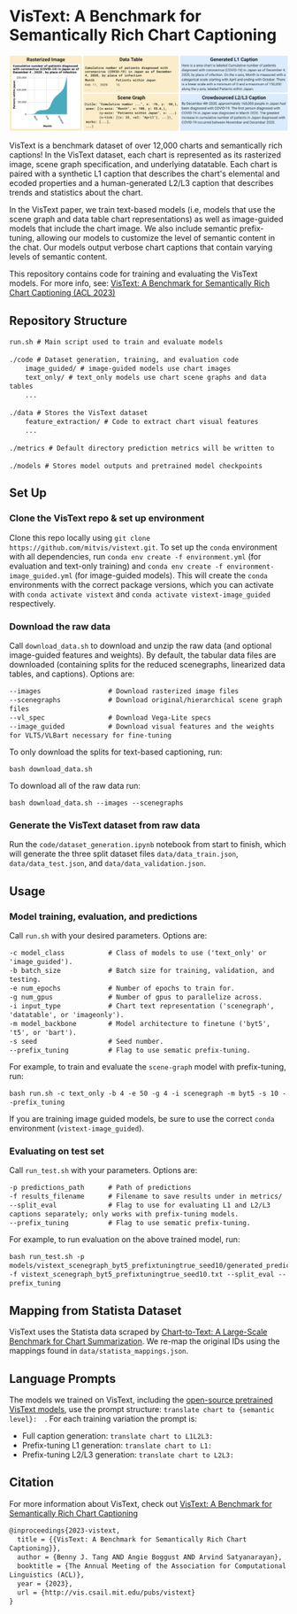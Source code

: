 # VisText: A Benchmark for Semantically Rich Chart Captioning
![Teaser image](teaser.png)

VisText is a benchmark dataset of over 12,000 charts and semantically rich captions! In the VisText dataset, each chart is represented as its rasterized image, scene graph specification, and underlying datatable. Each chart is paired with a synthetic L1 caption that describes the chart's elemental and ecoded properties and a human-generated L2/L3 caption that describes trends and statistics about the chart.

In the VisText paper, we train text-based models (i.e, models that use the scene graph and data table chart representations) as well as image-guided models that include the chart image. We also include semantic prefix-tuning, allowing our models to customize the level of semantic content in the chat. Our models output verbose chart captions that contain varying levels of semantic content.

This repository contains code for training and evaluating the VisText models. For more info, see: [VisText: A Benchmark for Semantically Rich Chart Captioning (ACL 2023)](https://vis.csail.mit.edu/vistext/)

## Repository Structure
```
run.sh # Main script used to train and evaluate models

./code # Dataset generation, training, and evaluation code
    image_guided/ # image-guided models use chart images
    text_only/ # text_only models use chart scene graphs and data tables
    ...
    
./data # Stores the VisText dataset
    feature_extraction/ # Code to extract chart visual features
    ...

./metrics # Default directory prediction metrics will be written to
    
./models # Stores model outputs and pretrained model checkpoints
```

## Set Up
### Clone the VisText repo & set up environment
Clone this repo locally using `git clone https://github.com/mitvis/vistext.git`.
To set up the `conda` environment with all dependencies, run `conda env create -f environment.yml` (for evaluation and text-only training) and `conda env create -f environment-image_guided.yml` (for image-guided models).
This will create the `conda` environments with the correct package versions, which you can activate with `conda activate vistext` and `conda activate vistext-image_guided` respectively.

### Download the raw data
Call `download_data.sh` to download and unzip the raw data (and optional image-guided features and weights). By default, the tabular data files are downloaded (containing splits for the reduced scenegraphs, linearized data tables, and captions). Options are:
```
--images                 # Download rasterized image files
--scenegraphs            # Download original/hierarchical scene graph files
--vl_spec                # Download Vega-Lite specs
--image_guided           # Download visual features and the weights for VLT5/VLBart necessary for fine-tuning
```
To only download the splits for text-based captioning, run:
```
bash download_data.sh
```
To download all of the raw data run:
```
bash download_data.sh --images --scenegraphs
```

<!-- Download the raw data from the [dataset site](http://vis.csail.mit.edu/) and unzip to `data/`.
Ensure that you have three folders, `data/images`, `data/scenegraphs`, and `data/features`. -->

### Generate the VisText dataset from raw data
Run the `code/dataset_generation.ipynb` notebook from start to finish, which will generate the three split dataset files `data/data_train.json`, `data/data_test.json`, and `data/data_validation.json`.

<!-- ### Download pretained model checkpoints [image-guided only]
For image-guided models, we finetune the pretrained checkpoints from [VLT5](https://arxiv.org/abs/2102.02779). Download the `pretrain` folder from the [VLT5 Google Drive](https://drive.google.com/drive/folders/1wLdUVd0zYFsrF0LQvAUCy5TnTGDW48Fo?usp=share_link) and add it to the `models` folder. -->

## Usage
### Model training, evaluation, and predictions
Call `run.sh` with your desired parameters. Options are:
```
-c model_class           # Class of models to use ('text_only' or 'image_guided').
-b batch_size            # Batch size for training, validation, and testing.
-e num_epochs            # Number of epochs to train for.
-g num_gpus              # Number of gpus to parallelize across.
-i input_type            # Chart text representation ('scenegraph', 'datatable', or 'imageonly').
-m model_backbone        # Model architecture to finetune ('byt5', 't5', or 'bart').
-s seed                  # Seed number.
--prefix_tuning          # Flag to use sematic prefix-tuning.
```
For example, to train and evaluate the `scene-graph` model with prefix-tuning, run:
```
bash run.sh -c text_only -b 4 -e 50 -g 4 -i scenegraph -m byt5 -s 10 --prefix_tuning
```
If you are training image guided models, be sure to use the correct `conda` environment (`vistext-image_guided`).

### Evaluating on test set
Call `run_test.sh` with your parameters. Options are:
```
-p predictions_path      # Path of predictions
-f results_filename      # Filename to save results under in metrics/
--split_eval             # Flag to use for evaluating L1 and L2/L3 captions separately; only works with prefix-tuning models.
--prefix_tuning          # Flag to use sematic prefix-tuning.
```

For example, to run evaluation on the above trained model, run:
```
bash run_test.sh -p models/vistext_scenegraph_byt5_prefixtuningtrue_seed10/generated_predictions.txt -f vistext_scenegraph_byt5_prefixtuningtrue_seed10.txt --split_eval --prefix_tuning
```

## Mapping from Statista Dataset
VisText uses the Statista data scraped by [Chart-to-Text: A Large-Scale Benchmark for Chart Summarization](https://github.com/vis-nlp/Chart-to-text). We re-map the original IDs using the mappings found in `data/statista_mappings.json`.

## Language Prompts
The models we trained on VisText, including the [open-source pretrained VisText models](https://vis.csail.mit.edu/vistext/), use the prompt structure: `translate chart to {semantic level}:  `. For each training variation the prompt is:
* Full caption generation: `translate chart to L1L2L3:  `
* Prefix-tuning L1 generation: `translate chart to L1:  `
* Prefix-tuning L2/L3 generation: `translate chart to L2L3:  `


## Citation
For more information about VisText, check out [VisText: A Benchmark for Semantically Rich Chart Captioning](https://vis.csail.mit.edu/vistext/)
```
@inproceedings{2023-vistext,
  title = {{VisText: A Benchmark for Semantically Rich Chart Captioning}},
  author = {Benny J. Tang AND Angie Boggust AND Arvind Satyanarayan},
  booktitle = {The Annual Meeting of the Association for Computational Linguistics (ACL)},
  year = {2023},
  url = {http://vis.csail.mit.edu/pubs/vistext}
}
```

